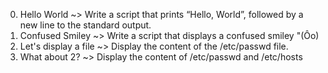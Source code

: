 0. Hello World ~> Write a script that prints “Hello, World”, followed by a new line to the standard output.
1. Confused Smiley ~> Write a script that displays a confused smiley "(Ôo)
2. Let's display a file ~> Display the content of the /etc/passwd file.
3. What about 2? ~> Display the content of /etc/passwd and /etc/hosts
